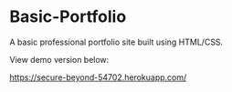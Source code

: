 # Basic-Portfolio

A basic professional portfolio site built using HTML/CSS.

View demo version below:  

https://secure-beyond-54702.herokuapp.com/